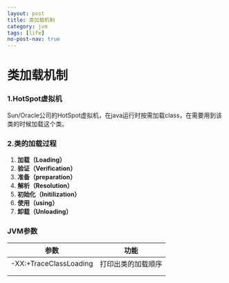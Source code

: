 ```yaml
---
layout: post
title: 类加载机制
category: jvm
tags: [life]
no-post-nav: true
---
```


# 类加载机制

### 1.HotSpot虚拟机

Sun/Oracle公司的HotSpot虚拟机，在java运行时按需加载class，在需要用到该类的时候加载这个类。



### 2.类的加载过程

1. **加载（Loading）**
2. **验证（Verification）**
3. **准备（preparation）**
4. **解析（Resolution）**
5. **初始化（Initilization）**
6. **使用（using）**
7. **卸载（Unloading）**



### JVM参数

| 参数                   | 功能               |
| ---------------------- | ------------------ |
| -XX:+TraceClassLoading | 打印出类的加载顺序 |
|                        |                    |
|                        |                    |






